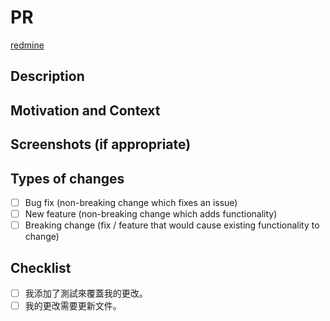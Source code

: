 # PR

[redmine](https://redmine.thebarkingdog.tw/issues/?)

## Description

<!-- 描述你的修改內容 -->
<!-- 如果為多個 commit，建議可貼上 `make ch` 的 CHANGELOG.md 的差異結果 -->

## Motivation and Context

<!-- 為什麼需要進行此更改？它解決什麼問題？ -->
<!-- 如果在 repo 上有對應的 issue，請在此貼上連結 -->

## Screenshots (if appropriate)

<!-- 有需要的話，可以提供一些新功能的截圖。 -->

## Types of changes

<!-- What types of changes does your code introduce? -->

- [ ] Bug fix (non-breaking change which fixes an issue)
- [ ] New feature (non-breaking change which adds functionality)
- [ ] Breaking change (fix / feature that would cause existing functionality to change)

## Checklist

- [ ] 我添加了測試來覆蓋我的更改。
- [ ] 我的更改需要更新文件。
